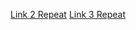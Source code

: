 [Link 2 Repeat](https://cachetest.example.com/link2)
[Link 3 Repeat](https://cachetest.example.com/link3)
